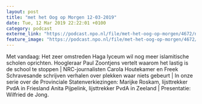 ```yaml
---
layout: post
title: "met het Oog op Morgen 12-03-2019"
date: Tue, 12 Mar 2019 22:22:01 +0100
category: podcast
externe_link: "https://podcast.npo.nl/file/met-het-oog-op-morgen/4672/nporadio1_met-het-oog-op-morgen_20190312_met-het-oog-op-morgen-12-03-2019_759EQ0.mp3"
feature_image: "https://podcast.npo.nl/file/met-het-oog-op-morgen/4672/nporadio1_met-het-oog-op-morgen_20190312_met-het-oog-op-morgen-12-03-2019_759EQ0.mp3"
---
```


Met vandaag: Het zeer omstreden Haga lyceum wil nog meer islamitische scholen oprichten. Hoogleraar Paul Zoontjens vertelt waarom het lastig is de school te stoppen | NRC-journalisten Carola Houtekamer en Freek Schravesande schrijven verhalen over plekken waar niets gebeurt | In onze serie over de Provinciale Statenverkiezingen: Marijke Roskam, lijsttrekker PvdA in Friesland Anita Pijpelink, lijsttrekker PvdA in Zeeland | Presentatie: Wilfried de Jong.
